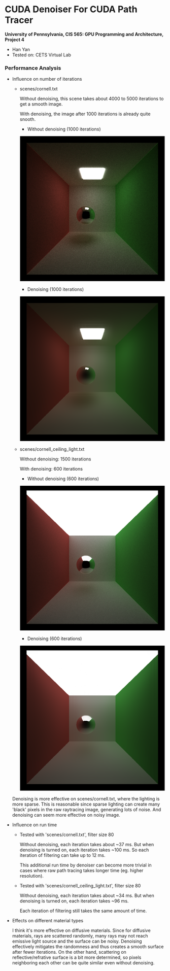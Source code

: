 CUDA Denoiser For CUDA Path Tracer
==================================

**University of Pennsylvania, CIS 565: GPU Programming and Architecture, Project 4**

* Han Yan
* Tested on: CETS Virtual Lab

### Performance Analysis

* Influence on number of iterations

  * scenes/cornell.txt
  
    Without denoising, this scene takes about 4000 to 5000 iterations to get a smooth image. 
    
    With denoising, the image after 1000 iterations is already quite snooth.
    
    * Without denoising (1000 iterations)
    
    ![](img/cornell.2020-10-18_20-59-08z.1009samp.png)
    
    * Denoising (1000 iterations)
    
    ![](img/cornell.2020-10-18_20-59-08z.1009samp_denoised.png)
    
  * scenes/cornell_ceiling_light.txt
  
    Without denoising: 1500 iterations
    
    With denoising: 600 iterations
    
    * Without denoising (600 iterations)
    
    ![](img/cornell.2020-10-18_21-12-10z.666samp.png)
    
    * Denoising (600 iterations)
    
    ![](img/cornell.2020-10-18_21-12-10z.666samp_denoised.png)
    
  Denoising is more effective on scenes/cornell.txt, where the lighting is more sparse. This is reasonable since sparse lighting can create many 'black' pixels in the raw raytracing image, generating lots of noise. And denoising can seem more effective on noisy image. 

* Influence on run time

  * Tested with 'scenes/cornell.txt', filter size 80
 
    Without denoising, each iteration takes about ~37 ms. But when denoising is turned on, each iteration takes ~100 ms.
    So each iteration of filtering can take up to 12 ms. 

    This additional run time by denoiser can become more trivial in cases where raw path tracing takes longer time (eg. higher resolution). 

  * Tested with 'scenes/cornell_ceiling_light.txt', filter size 80
  
    Without denoising, each iteration takes about ~34 ms. But when denoising is turned on, each iteration takes ~96 ms.
    
    Each iteration of filtering still takes the same amount of time. 
    
* Effects on different material types

  I think it's more effective on diffusive materials. Since for diffusive materials, rays are scattered randomly, many rays may not reach emissive light source and the surface can be noisy. Denoising effectively mitigates the randomness and thus creates a smooth surface after fewer iterations. On the other hand, scattering on reflective/refrative surface is a bit more determined, so pixels neighboring each other can be quite similar even without denoising. 
  
